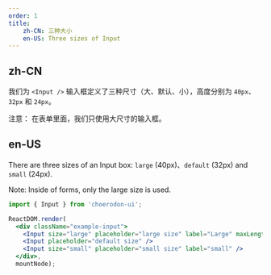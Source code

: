 ```yaml
---
order: 1
title:
    zh-CN: 三种大小
    en-US: Three sizes of Input
---
```


## zh-CN

我们为 `<Input />` 输入框定义了三种尺寸（大、默认、小），高度分别为 `40px`、`32px` 和 `24px`。

注意： 在表单里面，我们只使用大尺寸的输入框。

## en-US

There are three sizes of an Input box: `large` (40px)、`default` (32px) and `small` (24px).

Note: Inside of forms, only the large size is used.

````jsx
import { Input } from 'choerodon-ui';

ReactDOM.render(
  <div className="example-input">
    <Input size="large" placeholder="large size" label="Large" maxLength="20" />
    <Input placeholder="default size" />
    <Input size="small" placeholder="small size" label="small" />
  </div>,
  mountNode);
````

<!-- ````css
.example-input .ant-input {
  width: 200px;
  margin: 0 8px 8px 0;
}
```` -->
